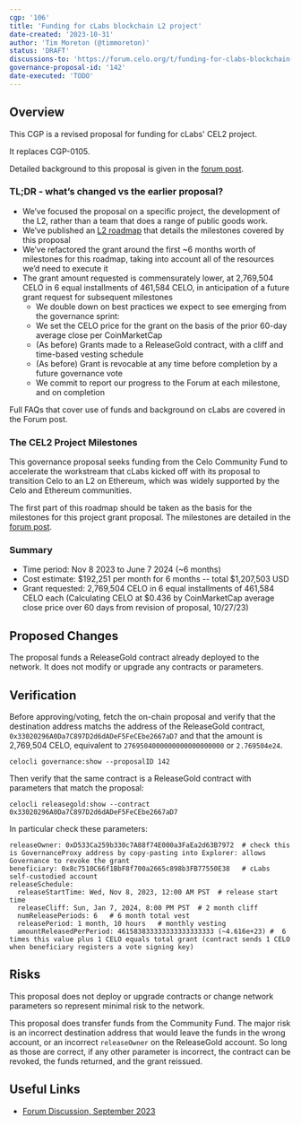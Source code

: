 ```yaml
---
cgp: '106'
title: 'Funding for cLabs blockchain L2 project'
date-created: '2023-10-31'
author: 'Tim Moreton (@timmoreton)'
status: 'DRAFT'
discussions-to: 'https://forum.celo.org/t/funding-for-clabs-blockchain-public-goods-work/6569/19'
governance-proposal-id: '142'
date-executed: 'TODO'
---
```


## Overview

This CGP is a revised proposal for funding for cLabs' CEL2 project.

It replaces CGP-0105. 

Detailed background to this proposal is given in the [forum post](https://forum.celo.org/t/funding-for-clabs-blockchain-public-goods-work/6569/19).

### TL;DR - what’s changed vs the earlier proposal?

* We’ve focused the proposal on a specific project, the development of the L2, rather than a team that does a range of public goods work.
* We’ve published an [L2 roadmap](https://forum.celo.org/t/cel2-roadmap-update/6815) that details the milestones covered by this proposal
* We’ve refactored the grant around the first ~6 months worth of milestones for this roadmap, taking into account all of the resources we’d need to execute it
* The grant amount requested is commensurately lower, at 2,769,504 CELO in 6 equal installments of 461,584 CELO, in anticipation of a future grant request for subsequent milestones
  * We double down on best practices we expect to see emerging from the governance sprint:
  * We set the CELO price for the grant on the basis of the prior 60-day average close per CoinMarketCap
  * (As before) Grants made to a ReleaseGold contract, with a cliff and time-based vesting schedule
  * (As before) Grant is revocable at any time before completion by a future governance vote
  * We commit to report our progress to the Forum at each milestone, and on completion


Full FAQs that cover use of funds and background on cLabs are covered in the Forum post.

### The CEL2 Project Milestones

This governance proposal seeks funding from the Celo Community Fund to accelerate the workstream that cLabs kicked off with its proposal to transition Celo to an L2 on Ethereum, which was widely supported by the Celo and Ethereum communities.

The first part of this roadmap should be taken as the basis for the milestones for this project grant proposal. The milestones are detailed in the [forum post](https://forum.celo.org/t/funding-for-clabs-blockchain-public-goods-work/6569/19).

### Summary

* Time period: Nov 8 2023 to June 7 2024 (~6 months)
* Cost estimate: $192,251 per month for 6 months -- total $1,207,503 USD
* Grant requested: 2,769,504 CELO in 6 equal installments of 461,584 CELO each (Calculating CELO at $0.436 by CoinMarketCap average close price over 60 days from revision of proposal, 10/27/23)

## Proposed Changes

The proposal funds a ReleaseGold contract already deployed to the network. It does not modify or upgrade any contracts or parameters.

## Verification

Before approving/voting, fetch the on-chain proposal and verify that the destination address matchs the address of the ReleaseGold contract, `0x33020296A0Da7C897D2d6dADeF5FeCEbe2667aD7` and that the amount is 2,769,504 CELO, equivalent to `2769504000000000000000000` or `2.769504e24`.

```celocli governance:show --proposalID 142```

Then verify that the same contract is a ReleaseGold contract with parameters that match the proposal:

```celocli releasegold:show --contract  0x33020296A0Da7C897D2d6dADeF5FeCEbe2667aD7```

In particular check these parameters:

```
releaseOwner: 0xD533Ca259b330c7A88f74E000a3FaEa2d63B7972  # check this is GovernanceProxy address by copy-pasting into Explorer: allows Governance to revoke the grant
beneficiary: 0x8c7510C66f1BbF8f700a2665c898b3FB77550E38   # cLabs self-custodied account
releaseSchedule:
  releaseStartTime: Wed, Nov 8, 2023, 12:00 AM PST  # release start time
  releaseCliff: Sun, Jan 7, 2024, 8:00 PM PST  # 2 month cliff
  numReleasePeriods: 6   # 6 month total vest
  releasePeriod: 1 month, 10 hours   # monthly vesting
  amountReleasedPerPeriod: 461583833333333333333333 (~4.616e+23) #  6 times this value plus 1 CELO equals total grant (contract sends 1 CELO when beneficiary registers a vote signing key)
```

## Risks

This proposal does not deploy or upgrade contracts or change network parameters so represent minimal risk to the network. 

This proposal does transfer funds from the Community Fund.  The major risk is an incorrect destination address that would leave the funds in the wrong account, or an incorrect `releaseOwner` on the ReleaseGold account. So long as those are correct, if any other parameter is incorrect, the contract can be revoked, the funds returned, and the grant reissued. 

## Useful Links

* [Forum Discussion, September 2023](https://forum.celo.org/t/funding-for-clabs-blockchain-public-goods-work/6569)
